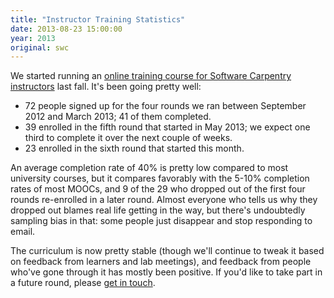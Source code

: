 ```yaml
---
title: "Instructor Training Statistics"
date: 2013-08-23 15:00:00
year: 2013
original: swc
---
```

<p>
  We started running an
  <a href="{{site.training_url}}">online training course for Software Carpentry instructors</a>
  last fall.
  It's been going pretty well:
</p>
<ul>
  <li>
    72 people signed up for the four rounds we ran between September 2012 and March 2013;
    41 of them completed.
  </li>
  <li>
    39 enrolled in the fifth round that started in May 2013;
    we expect one third to complete it over the next couple of weeks.
  </li>
  <li>
    23 enrolled in the sixth round that started this month.
  </li>
</ul>
<p>
  An average completion rate of 40% is pretty low compared to most university courses,
  but it compares favorably with the 5-10% completion rates of most MOOCs,
  and 9 of the 29 who dropped out of the first four rounds
  re-enrolled in a later round.
  Almost everyone who tells us why they dropped out blames real life getting in the way,
  but there's undoubtedly sampling bias in that:
  some people just disappear and stop responding to email.
</p>
<p>
  The curriculum
  is now pretty stable
  (though we'll continue to tweak it based on feedback from learners and lab meetings),
  and feedback from people who've gone through it has mostly been positive.
  If you'd like to take part in a future round,
  please <a href="mailto:{{site.contact}}">get in touch</a>.
</p>
